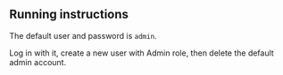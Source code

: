 ## Running instructions

The default user and password is `admin`.

Log in with it, create a new user with Admin role, then delete the default admin account.
